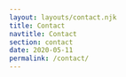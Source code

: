 ```yaml
---
layout: layouts/contact.njk
title: Contact
navtitle: Contact
section: contact
date: 2020-05-11
permalink: /contact/
---
```

